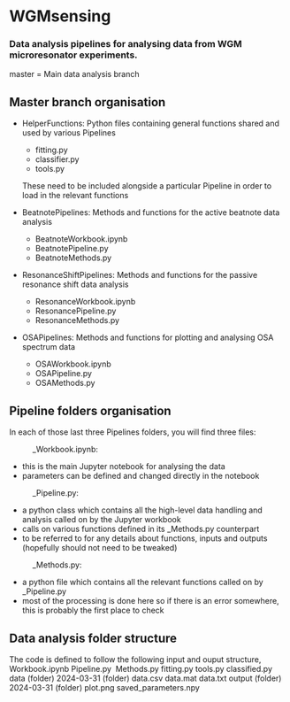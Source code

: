 # WGMsensing
### Data analysis pipelines for analysing data from WGM microresonator experiments.

master = Main data analysis branch

## Master branch organisation

- HelperFunctions:
  Python files containing general functions shared and used by various Pipelines
    - fitting.py
    - classifier.py
    - tools.py
  
    These need to be included alongside a particular Pipeline in order to load in the relevant functions

- BeatnotePipelines:
  Methods and functions for the active beatnote data analysis
    - BeatnoteWorkbook.ipynb
    - BeatnotePipeline.py
    - BeatnoteMethods.py

- ResonanceShiftPipelines:
  Methods and functions for the passive resonance shift data analysis
    - ResonanceWorkbook.ipynb
    - ResonancePipeline.py
    - ResonanceMethods.py

- OSAPipelines:
  Methods and functions for plotting and analysing OSA spectrum data
    - OSAWorkbook.ipynb
    - OSAPipeline.py
    - OSAMethods.py
 
## Pipeline folders organisation

In each of those last three Pipelines folders, you will find three files:

      _Workbook.ipynb: 
  - this is the main Jupyter notebook for analysing the data
  - parameters can be defined and changed directly in the notebook
    
      _Pipeline.py:
  - a python class which contains all the high-level data handling and analysis called on by the Jupyter workbook
  - calls on various functions defined in its _Methods.py counterpart
  - to be referred to for any details about functions, inputs and outputs (hopefully should not need to be tweaked)
    
      _Methods.py:
  - a python file which contains all the relevant functions called on by _Pipeline.py
  - most of the processing is done here so if there is an error somewhere, this is probably the first place to check

## Data analysis folder structure

The code is defined to follow the following input and ouput structure,
    Workbook.ipynb
    Pipeline.py 
    Methods.py
    fitting.py
    tools.py
    classified.py
    data (folder)
        2024-03-31 (folder)
            data.csv
            data.mat
            data.txt
    output (folder)
        2024-03-31 (folder)
            plot.png
            saved_parameters.npy
